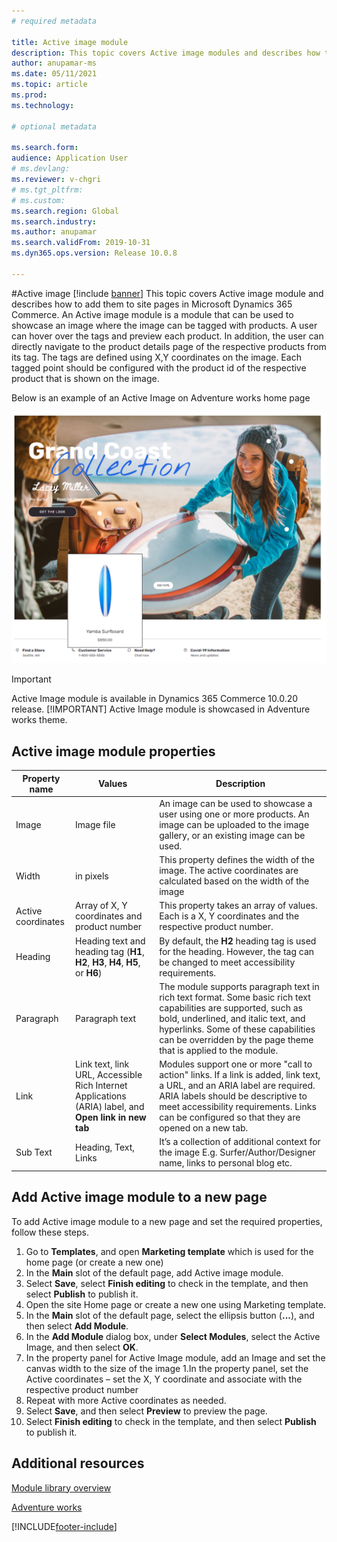 ```yaml
---
# required metadata

title: Active image module
description: This topic covers Active image modules and describes how to add them to site pages in Microsoft Dynamics 365 Commerce.
author: anupamar-ms
ms.date: 05/11/2021
ms.topic: article
ms.prod: 
ms.technology: 

# optional metadata

ms.search.form: 
audience: Application User
# ms.devlang: 
ms.reviewer: v-chgri
# ms.tgt_pltfrm: 
# ms.custom: 
ms.search.region: Global
ms.search.industry: 
ms.author: anupamar
ms.search.validFrom: 2019-10-31
ms.dyn365.ops.version: Release 10.0.8

---
```

#Active image 
[!include [banner](includes/banner.md)]
This topic covers Active image module and describes how to add them to site pages in Microsoft Dynamics 365 Commerce.
An Active image module is a module that can be used to showcase an image where the image can be tagged with products. A user can hover over the tags and preview each product. In addition, the user can directly navigate to the product details page of the respective products from its tag. 
The tags are defined using X,Y coordinates on the image. Each tagged point should be configured with the product id of the respective product that is shown on the image.

Below is an example of an Active Image on Adventure works home page

![Example of a Active image module](./media/Active_image.PNG)

>[!IMPORTANT]
> Active Image module is available in Dynamics 365 Commerce 10.0.20 release.
>[!IMPORTANT]
> Active Image module is showcased in Adventure works theme.

## Active image module properties
| Property name  | Values | Description |
|----------------|--------|-------------|
| Image          | Image file | An image can be used to showcase a user using one or more products. An image can be uploaded to the image gallery, or an existing image can be used. |
|Width| in pixels| This property defines the width of the image. The active coordinates are calculated based on the width of the image|
|Active coordinates| Array of X, Y coordinates and product number| This property takes an array of values. Each is a X, Y coordinates and the respective product number.|
| Heading        | Heading text and heading tag (**H1**, **H2**, **H3**, **H4**, **H5**, or **H6**) | By default, the **H2** heading tag is used for the heading. However, the tag can be changed to meet accessibility requirements. |
| Paragraph      | Paragraph text | The module supports paragraph text in rich text format. Some basic rich text capabilities are supported, such as bold, underlined, and italic text, and hyperlinks. Some of these capabilities can be overridden by the page theme that is applied to the module. |
| Link           | Link text, link URL, Accessible Rich Internet Applications (ARIA) label, and **Open link in new tab** | Modules support one or more "call to action" links. If a link is added, link text, a URL, and an ARIA label are required. ARIA labels should be descriptive to meet accessibility requirements. Links can be configured so that they are opened on a new tab. |
| Sub Text|  Heading, Text, Links| It’s a collection of additional context for the image E.g. Surfer/Author/Designer name, links to personal blog etc.|

## Add Active image module to a new page
To add Active image module to a new page and set the required properties, follow these steps.
1. Go to **Templates**, and open **Marketing template** which is used for the home page (or create a new one)
1. In the **Main** slot of the default page, add Active image module.
1. Select **Save**, select **Finish editing** to check in the template, and then select **Publish** to publish it.
1. Open the site Home page or create a new one using Marketing template.
1. In the **Main** slot of the default page, select the ellipsis button (**...**), and then select **Add Module**.
1. In the **Add Module** dialog box, under **Select Modules**, select the Active Image, and then select **OK**.
1. In the property panel for Active Image module, add an Image and set the canvas width to the size of the image
1.In the property panel, set the Active coordinates – set the X, Y coordinate and associate with the respective product number
1. Repeat with more Active coordinates as needed.
1. Select **Save**, and then select **Preview** to preview the page.
1. Select **Finish editing** to check in the template, and then select **Publish** to publish it. 

## Additional resources
[Module library overview](starter-kit-overview.md)

[Adventure works]()

[!INCLUDE[footer-include](../includes/footer-banner.md)]

